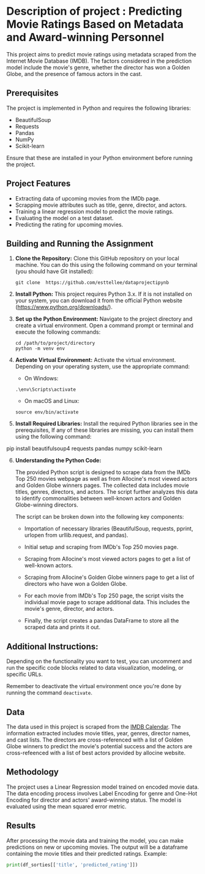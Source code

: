 # Description of project : Predicting Movie Ratings Based on Metadata and Award-winning Personnel

This project aims to predict movie ratings using metadata scraped from the Internet Movie Database (IMDB). The factors considered in the prediction model include the movie's genre, whether the director has won a Golden Globe, and the presence of famous actors in the cast.

## Prerequisites

The project is implemented in Python and requires the following libraries:

- BeautifulSoup
- Requests
- Pandas
- NumPy
- Scikit-learn

Ensure that these are installed in your Python environment before running the project.

## Project Features
- Extracting data of upcoming movies from the IMDb page.
- Scrapping movie attributes such as title, genre, director, and actors.
- Training a linear regression model to predict the movie ratings.
- Evaluating the model on a test dataset.
- Predicting the rating for upcoming movies.




## Building and Running the Assignment

1. **Clone the Repository:** Clone this GitHub repository on your local machine. You can do this using the following command on your terminal (you should have Git installed):
    ```
    git clone  https://github.com/esttellee/dataprojectipynb
    ```
2. **Install Python:** This project requires Python 3.x. If it is not installed on your system, you can download it from the official Python website (https://www.python.org/downloads/).

3. **Set up the Python Environment:** Navigate to the project directory and create a virtual environment.  Open a command prompt or terminal and execute the following commands:

    ```
    cd /path/to/project/directory
    python -m venv env
    ```
    
4. **Activate Virtual Environment:** Activate the virtual environment. Depending on your operating system, use the appropriate command:

    - On Windows:
    ```
    .\env\Scripts\activate
    ```
    - On macOS and Linux:
    ```
    source env/bin/activate
    ```
  
5. **Install Required Libraries:** Install the required Python libraries see in the prerequisites, If any of these libraries are missing, you can install them using the following command:

pip install beautifulsoup4 requests pandas numpy scikit-learn

6. **Understanding the Python Code:** 
   
   The provided Python script is designed to scrape data from the IMDb Top 250 movies webpage as well as from Allocine's most viewed actors and Golden Globe winners pages. The collected data includes movie titles, genres, directors, and actors. The script further analyzes this data to identify commonalities between well-known actors and Golden Globe-winning directors.

   The script can be broken down into the following key components:

    - Importation of necessary libraries (BeautifulSoup, requests, pprint, urlopen from urllib.request, and pandas).
    
    - Initial setup and scraping from IMDb's Top 250 movies page.
    
    - Scraping from Allocine's most viewed actors pages to get a list of well-known actors.
    
    - Scraping from Allocine's Golden Globe winners page to get a list of directors who have won a Golden Globe.
    
    - For each movie from IMDb's Top 250 page, the script visits the individual movie page to scrape additional data. This includes the movie's genre, director, and actors. 
    
    - Finally, the script creates a pandas DataFrame to store all the scraped data and prints it out.



## Additional Instructions:
Depending on the functionality you want to test, you can uncomment and run the specific code blocks related to data visualization, modeling, or specific URLs.

Remember to deactivate the virtual environment once you're done by running the command `deactivate`.


## Data

The data used in this project is scraped from the [IMDB Calendar](https://www.imdb.com/calendar/?ref_=rlm&region=BE&type=MOVIE). The information extracted includes movie titles, year, genres, director names, and cast lists. The directors are cross-referenced with a list of Golden Globe winners to predict the movie's potential success and the actors are cross-refeenced with a list of best actors provided by allocine website. 

## Methodology

The project uses a Linear Regression model trained on encoded movie data. The data encoding process involves Label Encoding for genre and One-Hot Encoding for director and actors' award-winning status. The model is evaluated using the mean squared error metric.

## Results

After processing the movie data and training the model, you can make predictions on new or upcoming movies. The output will be a dataframe containing the movie titles and their predicted ratings. Example:

```python
print(df_sorties[['title', 'predicted_rating']])
```



